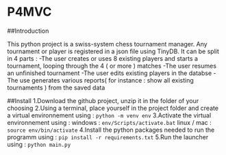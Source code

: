 # P4MVC


##Introduction

This python project is a swiss-system chess tournament manager.
Any tournament or player is registered in a json file using TinyDB.
It can be split in 4 parts :
-The user creates or uses 8 existing players and starts a tournament, looping through the 4 ( or more ) matches
-The user resumes an unfinished tournament
-The user edits existing players in the databse
-The use generates various reports( for instance : show all existing tournaments ) from the saved data

##Install
1.Download the github project, unzip it in the folder of your choosing
2.Using a terminal, place yourself in the project folder and create a virtual environnement using :
`python -m venv env`
3.Activate the virtual environnement using :
windows : `env/Scripts/activate.bat`
linux / mac : `source env/bin/activate`
4.Install the python packages needed to run the programm using :
`pip install -r requirements.txt`
5.Run the launcher using :
`python main.py`

